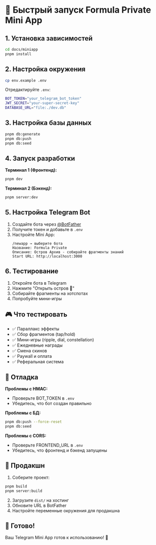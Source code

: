 # 🚀 Быстрый запуск Formula Private Mini App

## 1. Установка зависимостей

```bash
cd docs/miniapp
pnpm install
```

## 2. Настройка окружения

```bash
cp env.example .env
```

Отредактируйте `.env`:
```bash
BOT_TOKEN="your_telegram_bot_token"
JWT_SECRET="your-super-secret-key"
DATABASE_URL="file:./dev.db"
```

## 3. Настройка базы данных

```bash
pnpm db:generate
pnpm db:push
pnpm db:seed
```

## 4. Запуск разработки

**Терминал 1 (Фронтенд):**
```bash
pnpm dev
```

**Терминал 2 (Бэкенд):**
```bash
pnpm server:dev
```

## 5. Настройка Telegram Bot

1. Создайте бота через [@BotFather](https://t.me/BotFather)
2. Получите токен и добавьте в `.env`
3. Настройте Mini App:
   ```
   /newapp → выберите бота
   Название: Formula Private
   Описание: Остров Архив - собирайте фрагменты знаний
   Start URL: http://localhost:3000
   ```

## 6. Тестирование

1. Откройте бота в Telegram
2. Нажмите "Открыть остров 🌴"
3. Собирайте фрагменты на хотспотах
4. Попробуйте мини-игры

## 🎮 Что тестировать

- ✅ Параллакс эффекты
- ✅ Сбор фрагментов (tap/hold)
- ✅ Мини-игры (ripple, dial, constellation)
- ✅ Ежедневные награды
- ✅ Смена скинов
- ✅ Paywall и оплата
- ✅ Реферальная система

## 🐛 Отладка

**Проблемы с HMAC:**
- Проверьте BOT_TOKEN в `.env`
- Убедитесь, что бот создан правильно

**Проблемы с БД:**
```bash
pnpm db:push --force-reset
pnpm db:seed
```

**Проблемы с CORS:**
- Проверьте FRONTEND_URL в `.env`
- Убедитесь, что фронтенд и бэкенд запущены

## 📱 Продакшн

1. Соберите проект:
```bash
pnpm build
pnpm server:build
```

2. Загрузите `dist/` на хостинг
3. Обновите URL в BotFather
4. Настройте переменные окружения для продакшна

## 🎯 Готово!

Ваш Telegram Mini App готов к использованию! 🎉
